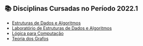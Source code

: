 ## 📚 Disciplinas Cursadas no Período 2022.1

- [Estruturas de Dados e Algoritmos](EDA)
- [Laboratório de Estruturas de Dados e Algoritmos](LEDA)
- [Lógica para Computação](LC)
- [Teoria dos Grafos](TG)